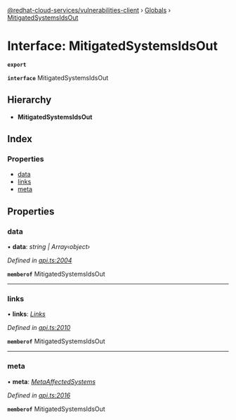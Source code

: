 [@redhat-cloud-services/vulnerabilities-client](../README.md) › [Globals](../globals.md) › [MitigatedSystemsIdsOut](mitigatedsystemsidsout.md)

# Interface: MitigatedSystemsIdsOut

**`export`** 

**`interface`** MitigatedSystemsIdsOut

## Hierarchy

* **MitigatedSystemsIdsOut**

## Index

### Properties

* [data](mitigatedsystemsidsout.md#data)
* [links](mitigatedsystemsidsout.md#links)
* [meta](mitigatedsystemsidsout.md#meta)

## Properties

###  data

• **data**: *string | Array‹object›*

*Defined in [api.ts:2004](https://github.com/RedHatInsights/javascript-clients/blob/master/packages/vulnerabilities/api.ts#L2004)*

**`memberof`** MitigatedSystemsIdsOut

___

###  links

• **links**: *[Links](links.md)*

*Defined in [api.ts:2010](https://github.com/RedHatInsights/javascript-clients/blob/master/packages/vulnerabilities/api.ts#L2010)*

**`memberof`** MitigatedSystemsIdsOut

___

###  meta

• **meta**: *[MetaAffectedSystems](metaaffectedsystems.md)*

*Defined in [api.ts:2016](https://github.com/RedHatInsights/javascript-clients/blob/master/packages/vulnerabilities/api.ts#L2016)*

**`memberof`** MitigatedSystemsIdsOut
